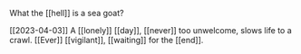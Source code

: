 What the [[hell]] is a sea goat?

[[2023-04-03]]
A [[lonely]] [[day]], [[never]] too unwelcome, slows life to a crawl.
[[Ever]] [[vigilant]], [[waiting]] for the [[end]].


